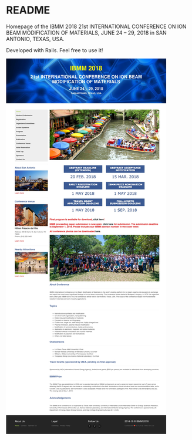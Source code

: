 # README

Homepage of the IBMM 2018 21st INTERNATIONAL CONFERENCE ON ION BEAM MODIFICATION OF MATERIALS, JUNE 24 – 29, 2018 in SAN ANTONIO, TEXAS, USA.

Developed with Rails. Feel free to use it!

![alt text](https://github.com/hoang6/ibmm2018/blob/master/app/assets/images/placeholders/photos/shot-20180712-5480-19pqtxt.jpeg)


